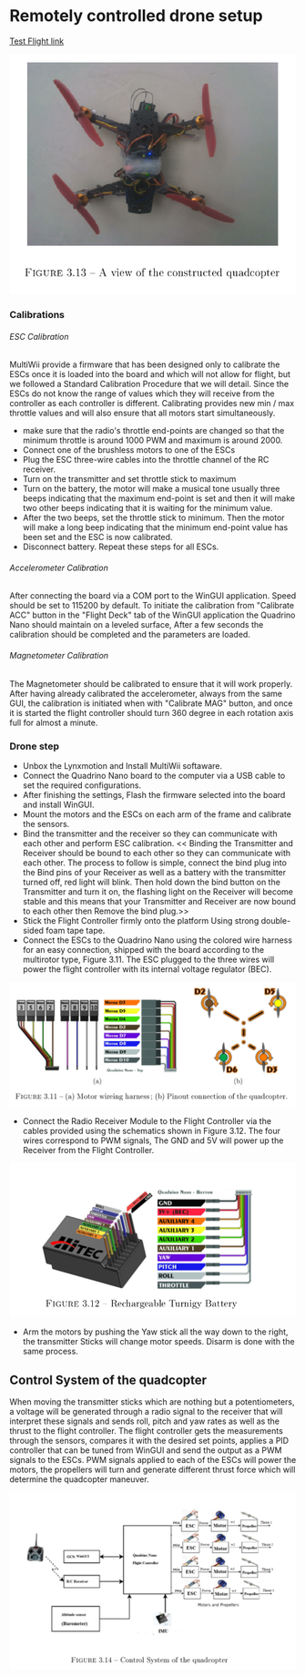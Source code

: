 # Remotely controlled drone setup
 [Test Flight link](https://www.youtube.com/watch?v=u7fy18dJMNI&list=PLWg0Iqn2Q4SG88FVElzByj8Zt-VG_t_fO&index=2)

![](Images/Capture1111.PNG)

### Calibrations

###### ESC Calibration
MultiWii provide a firmware that has been designed only to calibrate the ESCs once it is loaded into the board and which will not allow for flight, but we followed
a Standard Calibration Procedure that we will detail. Since the ESCs do not know the range of values which they will receive from the controller as each controller
is different. Calibrating provides new min / max throttle values and will also ensure that all motors start simultaneously.

* make sure that the radio's throttle end-points are changed so that the minimum
throttle is around 1000 PWM and maximum is around 2000.
* Connect one of the brushless motors to one of the ESCs
* Plug the ESC three-wire cables into the throttle channel of the RC receiver.
* Turn on the transmitter and set throttle stick to maximum
* Turn on the battery, the motor will make a musical tone usually three beeps
indicating that the maximum end-point is set and then it will make two other
beeps indicating that it is waiting for the minimum value.
* After the two beeps, set the throttle stick to minimum. Then the motor will
make a long beep indicating that the minimum end-point value has been set
and the ESC is now calibrated.
* Disconnect battery. Repeat these steps for all ESCs.

###### Accelerometer Calibration
After connecting the board via a COM port to the WinGUI application. Speed should be set to 115200 by default. To initiate the calibration from "Calibrate ACC" button in the "Flight Deck"
tab of the WinGUI application the Quadrino Nano should maintain on a leveled surface, After a few seconds the calibration should be completed and the parameters are loaded.

###### Magnetometer Calibration
The Magnetometer should be calibrated to ensure that it will work properly. After having already calibrated the accelerometer, always from the same GUI, the calibration 
is initiated when with "Calibrate MAG" button, and once it is started the flight controller should turn 360 degree in each rotation axis full for almost a minute.

### Drone step
* Unbox the Lynxmotion and Install MultiWii softaware.
* Connect the Quadrino Nano board to the computer via a USB cable to set the required configurations.
* After finishing the settings, Flash the firmware selected into the board and install WinGUI.
* Mount the motors and the ESCs on each arm of the frame and calibrate the sensors.
* Bind the transmitter and the receiver so they can communicate with each other and perform ESC calibration.
<< Binding the Transmitter and Receiver should be bound to each other so they can communicate with each other. The process to follow is simple,
connect the bind plug into the Bind pins of your Receiver as well as a battery with the transmitter turned off, red light will blink. Then hold down the bind
button on the Transmitter and turn it on, the flashing light on the Receiver will become stable and this means that your Transmitter and Receiver are
now bound to each other then Remove the bind plug.>>
* Stick the Flight Controller firmly onto the platform Using strong double-sided foam tape tape.
* Connect the ESCs to the Quadrino Nano using the colored wire harness for an easy connection, shipped with the board according to the multirotor
type, Figure 3.11. The ESC plugged to the three wires will power the flight controller with its internal voltage regulator (BEC).

![](Images/Capture111.PNG)

* Connect the Radio Receiver Module to the Flight Controller via the cables provided using the schematics shown in  Figure 3.12. The four wires correspond to PWM signals,  The GND and 5V will power up the Receiver from the Flight Controller.

![](Images/Capture1.PNG)

* Arm the motors by pushing the Yaw stick all the way down to the right, the transmitter Sticks will change motor speeds. Disarm is done with the same process.

## Control System of the quadcopter
When moving the transmitter sticks which are nothing but a potentiometers, a voltage will be generated through a radio signal to the receiver that will interpret
these signals and sends roll, pitch and yaw rates as well as the thrust to the flight controller.
The flight controller gets the measurements through the sensors, compares it with the desired set points, applies a PID controller that can be tuned from WinGUI and
send the output as a PWM signals to the ESCs.
PWM signals applied to each of the ESCs will power the motors, the propellers will turn and generate different thrust force which will determine the quadcopter
maneuver.

![](Images/Capture11.PNG)
